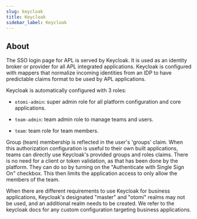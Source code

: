 ```yaml
---
slug: keycloak
title: Keycloak
sidebar_label: Keycloak
---
```


## About

The SSO login page for APL is served by Keycloak. It is used as an identity broker or provider for all APL integrated applications. Keycloak is configured with mappers that normalize incoming identities from an IDP to have predictable claims format to be used by APL applications.

Keycloak is automatically configured with 3 roles:

- `otomi-admin`: super admin role for all platform configuration and core applications.
 
- `team-admin`: team admin role to manage teams and users.
 
- `team`: team role for team members.

Group (team) membership is reflected in the user's 'groups' claim. When this authorization configuration is useful to their own built applications, teams can directly use Keycloak's provided groups and roles claims. There is no need for a client or token validation, as that has been done by the platform. They can do so by turning on the "Authenticate with Single Sign On" checkbox. This then limits the application access to only allow the members of the team.

When there are different requirements to use Keycloak for business applications, Keycloak's designated "master" and "otomi" realms may not be used, and an additional realm needs to be created. We refer to the keycloak docs for any custom configuration targeting business applications.
